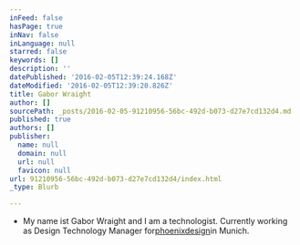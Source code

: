 ```yaml
---
inFeed: false
hasPage: true
inNav: false
inLanguage: null
starred: false
keywords: []
description: ''
datePublished: '2016-02-05T12:39:24.168Z'
dateModified: '2016-02-05T12:39:20.826Z'
title: Gabor Wraight
author: []
sourcePath: _posts/2016-02-05-91210956-56bc-492d-b073-d27e7cd132d4.md
published: true
authors: []
publisher:
  name: null
  domain: null
  url: null
  favicon: null
url: 91210956-56bc-492d-b073-d27e7cd132d4/index.html
_type: Blurb

---
```

* My name ist Gabor Wraight and I am a technologist. Currently working as Design Technology Manager for[phoenixdesign][0]in Munich.

[0]: http://www.phoenixdesign.de/